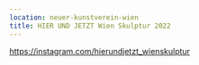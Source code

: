 ```yaml
---
location: neuer-kunstverein-wien
title: HIER UND JETZT Wien Skulptur 2022
---
```

https://instagram.com/hierundjetzt_wienskulptur